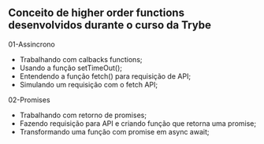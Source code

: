 <h2>Conceito de higher order functions desenvolvidos durante o curso da Trybe</h2>

01-Assincrono
  - Trabalhando com calbacks functions;
  - Usando a função setTimeOut();
  - Entendendo a função fetch() para requisição de API;
  - Simulando um requisição com o fetch API;
 
02-Promises
  - Trabalhando com retorno de promises;
  - Fazendo requisição para API e criando função que retorna uma promise;
  - Transformando uma função com promise em async await;
